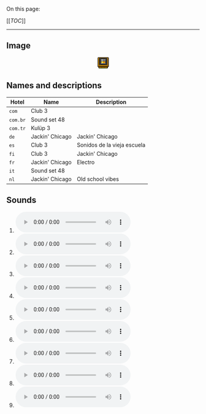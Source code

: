 On this page:

[[_TOC_]]

---

## Image

<div align="center">

![sound_set_48](../uploads/imgs/48.gif)

</div>

## Names and descriptions

| Hotel | Name | Description |
|-|-|-|
| `com` | Club 3 |  |
| `com.br` | Sound set 48 |  |
| `com.tr` | Kulüp 3 |  |
| `de` | Jackin' Chicago | Jackin' Chicago |
| `es` | Club 3 | Sonidos de la vieja escuela |
| `fi` | Club 3 | Jackin' Chicago |
| `fr` | Jackin' Chicago | Electro |
| `it` | Sound set 48 |  |
| `nl` | Jackin' Chicago | Old school vibes |

## Sounds

1. ![Sample 424](../uploads/sounds/sound_machine_sample_424.mp3)
1. ![Sample 425](../uploads/sounds/sound_machine_sample_425.mp3)
1. ![Sample 426](../uploads/sounds/sound_machine_sample_426.mp3)
1. ![Sample 427](../uploads/sounds/sound_machine_sample_427.mp3)
1. ![Sample 428](../uploads/sounds/sound_machine_sample_428.mp3)
1. ![Sample 429](../uploads/sounds/sound_machine_sample_429.mp3)
1. ![Sample 430](../uploads/sounds/sound_machine_sample_430.mp3)
1. ![Sample 431](../uploads/sounds/sound_machine_sample_431.mp3)
1. ![Sample 432](../uploads/sounds/sound_machine_sample_432.mp3)